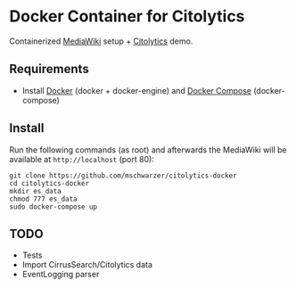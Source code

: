 # Docker Container for Citolytics

Containerized [MediaWiki](https://mediawiki.org) setup + [Citolytics](https://github.com/wikimedia/citolytics) demo.

## Requirements

- Install [Docker](https://docs.docker.com/engine/installation/) (docker + docker-engine) and [Docker Compose](https://docs.docker.com/compose/install/) (docker-compose)

## Install

Run the following commands (as root) and afterwards the MediaWiki will be available at `http://localhost` (port 80):

```
git clone https://github.com/mschwarzer/citolytics-docker
cd citolytics-docker
mkdir es_data
chmod 777 es_data
sudo docker-compose up
```

## TODO

- Tests
- Import CirrusSearch/Citolytics data
- EventLogging parser
